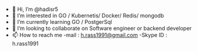 - 👋 Hi, I’m @hadisr5
- 👀 I’m interested in GO / Kubernetis/ Docker/ Redis/ mongodb
- 🌱 I’m currently learning GO / PostgerSql 
- 💞️ I’m looking to collaborate on Software engineer or backend developer
- 📫 How to reach me
  -mail : h.rass1991@gmail.com
  -Skype ID : h.rass1991

<!---
hadisr5/hadisr5 is a ✨ special ✨ repository because its `README.md` (this file) appears on your GitHub profile.
You can click the Preview link to take a look at your changes.
--->
